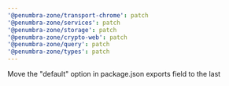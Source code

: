 ```yaml
---
'@penumbra-zone/transport-chrome': patch
'@penumbra-zone/services': patch
'@penumbra-zone/storage': patch
'@penumbra-zone/crypto-web': patch
'@penumbra-zone/query': patch
'@penumbra-zone/types': patch
---
```


Move the "default" option in package.json exports field to the last
